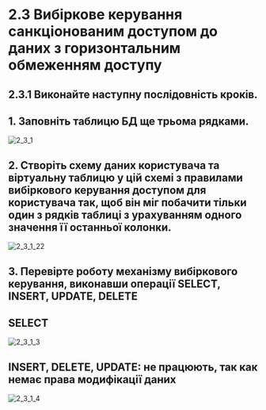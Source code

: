 # 2.3 Вибіркове керування санкціонованим доступом до даних з горизонтальним обмеженням доступу

## 2.3.1 Виконайте наступну послідовність кроків.

## 1. Заповніть таблицю БД ще трьома рядками.

![2_3_1](https://user-images.githubusercontent.com/120367818/212184974-f1750d82-680f-4e6e-a933-10e8817ac8cf.png)

## 2. Створіть схему даних користувача та віртуальну таблицю у цій схемі з правилами вибіркового керування доступом для користувача так, щоб він міг побачити тільки один з рядків таблиці з урахуванням одного значення її останньої колонки. 

![2_3_1_22](https://user-images.githubusercontent.com/120367818/212185478-10f6a7e7-0172-4f13-9f1a-68446e7f18a0.png)

## 3. Перевірте роботу механізму вибіркового керування, виконавши операції SELECT, INSERT, UPDATE, DELETE

## SELECT 

![2_3_1_3](https://user-images.githubusercontent.com/120367818/212187271-22239f0f-4e97-41c7-aa5d-cf2916272818.png)

## INSERT, DELETE, UPDATE: не працюють, так как немає права модифікації даних

![2_3_1_4](https://user-images.githubusercontent.com/120367818/212188004-84d14782-5469-4552-a2f8-1c4a6021d213.png)
